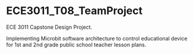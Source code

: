 # ECE3011_T08_TeamProject

ECE 3011 Capstone Design Project.

Implementing Microbit software architecture to control educational device for 1st and 2nd grade public school teacher lesson plans.
